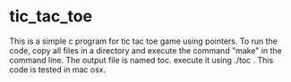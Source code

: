 # tic_tac_toe
This is a simple c program for tic tac toe game using pointers. To run the code, copy all  files in a directory
and execute the command "make" in the command line. The output file is named toc. execute it using ./toc .
This code is tested in mac osx. 


